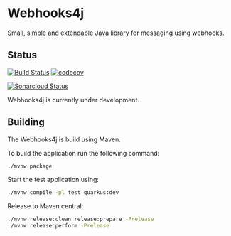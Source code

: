 # Webhooks4j

Small, simple and extendable Java library for messaging using webhooks.

## Status

[![Build Status](https://travis-ci.org/jensborch/webhooks4j.svg?branch=master)](https://travis-ci.org/jensborch/webhooks4j) [![codecov](https://codecov.io/gh/jensborch/webhooks4j/branch/master/graph/badge.svg)](https://codecov.io/gh/jensborch/webhooks4j)

[![Sonarcloud Status](https://sonarcloud.io/api/project_badges/measure?project=com.github.webhooks4j%3Awebhooks4j&metric=alert_status)](https://sonarcloud.io/dashboard?id=com.github.jensborch.webhooks4j%3Awebhooks4j)

Webhooks4j is currently under development.

## Building

The Webhooks4j is build using Maven.

To build the application run the following command:

```sh
./mvnw package
```

Start the test application using:

```sh
./mvnw compile -pl test quarkus:dev
```

Release to Maven central:

```sh
./mvnw release:clean release:prepare -Prelease
./mvnw release:perform -Prelease
````